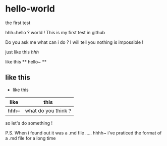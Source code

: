 # hello-world
the first test

hhh~hello ? world !
This is my first test in github

Do you ask me what can i do ?
I will tell you nothing is impossible !

just 
like this *hhh*

like this ** hello~ **

## like this

* like this

|like | this  |
|-----|-------|
|hhh~ |what do you think ?|

so
let's do something !



P.S. When i found out it was a .md file ..... hhhh~ i've praticed the format of a .md file for a long time
